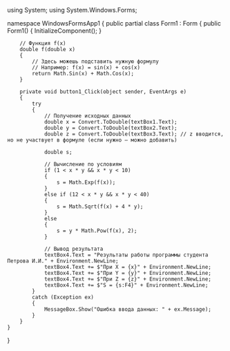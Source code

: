 using System;
using System.Windows.Forms;

namespace WindowsFormsApp1
{
    public partial class Form1 : Form
    {
        public Form1()
        {
            InitializeComponent();
        }

        // Функция f(x)
        double f(double x)
        {
            // Здесь можешь подставить нужную формулу
            // Например: f(x) = sin(x) + cos(x)
            return Math.Sin(x) + Math.Cos(x);
        }

        private void button1_Click(object sender, EventArgs e)
        {
            try
            {
                // Получение исходных данных
                double x = Convert.ToDouble(textBox1.Text);
                double y = Convert.ToDouble(textBox2.Text);
                double z = Convert.ToDouble(textBox3.Text); // z вводится, но не участвует в формуле (если нужно – можно добавить)

                double s;

                // Вычисление по условиям
                if (1 < x * y && x * y < 10)
                {
                    s = Math.Exp(f(x));
                }
                else if (12 < x * y && x * y < 40)
                {
                    s = Math.Sqrt(f(x) + 4 * y);
                }
                else
                {
                    s = y * Math.Pow(f(x), 2);
                }

                // Вывод результата
                textBox4.Text = "Результаты работы программы студента Петрова И.И." + Environment.NewLine;
                textBox4.Text += $"При X = {x}" + Environment.NewLine;
                textBox4.Text += $"При Y = {y}" + Environment.NewLine;
                textBox4.Text += $"При Z = {z}" + Environment.NewLine;
                textBox4.Text += $"S = {s:F4}" + Environment.NewLine;
            }
            catch (Exception ex)
            {
                MessageBox.Show("Ошибка ввода данных: " + ex.Message);
            }
        }
    }
}
